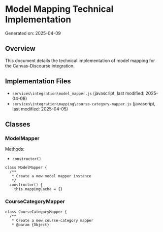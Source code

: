 # Model Mapping Technical Implementation

Generated on: 2025-04-09

## Overview

This document details the technical implementation of model mapping for the Canvas-Discourse integration.

## Implementation Files

- `services\integration\model_mapper.js` (javascript, last modified: 2025-04-08)
- `services\integration\mapping\course-category-mapper.js` (javascript, last modified: 2025-04-05)

## Classes

### ModelMapper

Methods:

- `constructor()`

```undefined
class ModelMapper {
  /**
   * Create a new model mapper instance
   */
  constructor() {
    this.mappingCache = {}
```

### CourseCategoryMapper

```undefined
class CourseCategoryMapper {
  /**
   * Create a new course-category mapper
   * @param {Object}
```

